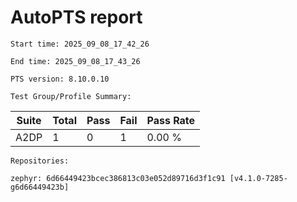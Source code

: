 # AutoPTS report

    Start time: 2025_09_08_17_42_26

    End time: 2025_09_08_17_43_26

    PTS version: 8.10.0.10

    Test Group/Profile Summary: 
|  Suite  | Total | Pass | Fail | Pass Rate|
|---------|-------|------|------|----------|
|A2DP     |1      |0     |1     |   0.00 % |

    Repositories:

	zephyr: 6d66449423bcec386813c03e052d89716d3f1c91 [v4.1.0-7285-g6d66449423b]
